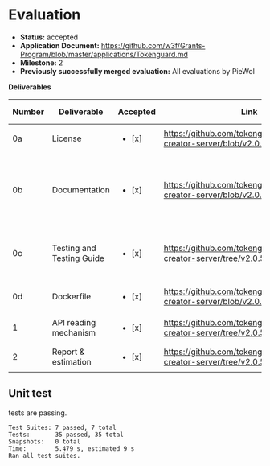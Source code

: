 # Evaluation

- **Status:** accepted
- **Application Document:** https://github.com/w3f/Grants-Program/blob/master/applications/Tokenguard.md
- **Milestone:** 2
- **Previously successfully merged evaluation:** All evaluations by PieWol

**Deliverables**

| Number | Deliverable | Accepted | Link | Evaluation Notes |
| ------ | ----------- | -------- | ---- |----------------- |
| 0a | License |<ul><li>[x] </li></ul>| https://github.com/tokenguardio/dashboard-creator-server/blob/v2.0.3/LICENSE | ok |
| 0b  | Documentation |<ul><li>[x] </li></ul>| https://github.com/tokenguardio/dashboard-creator-server/blob/v2.0.3/README.md | Inline documentation is sometimes sparse but ok overall. The readme works now |
| 0c | Testing and Testing Guide |<ul><li>[x] </li></ul>|https://github.com/tokenguardio/dashboard-creator-server/tree/v2.0.5/src/components| also covered by m1 testing guide. Unit tests are passing. |
| 0d | Dockerfile |<ul><li>[x] </li></ul>| https://github.com/tokenguardio/dashboard-creator-server/blob/v2.0.5/Dockerfile | works via docker compose up |
| 1 | API reading mechanism |<ul><li>[x] </li></ul>| https://github.com/tokenguardio/dashboard-creator-server/tree/v2.0.5 | nice, swagger is cool |
| 2 | Report & estimation |<ul><li>[x] </li></ul>| https://github.com/tokenguardio/dashboard-creator-server/tree/v2.0.5 | ok |



## Unit test
tests are passing.

```
Test Suites: 7 passed, 7 total
Tests:       35 passed, 35 total
Snapshots:   0 total
Time:        5.479 s, estimated 9 s
Ran all test suites.
```




